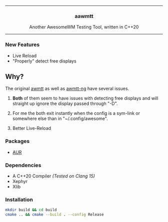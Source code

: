 <hr>

<div align="center"> 
    <h3>
        aawmtt
    </h3>
</div>

<p align="center"> 
    Another AwesomeWM Testing Tool, written in C++20
</p>

---

### New Features

- Live Reload
- "Properly" detect free displays

## Why?

The original [awmtt](https://github.com/gmdfalk/awmtt) as well as [awmtt-ng](https://github.com/basaran/awmtt-ng) have several issues.

1. **Both** of them seem to have issues with detecting free displays and will straight up ignore the display passed through "-D".

2. For me the both exit instantly when the config is a sym-link or somewhere else than in "~/.config/awesome".

3. Better Live-Reload 

### Packages

- [AUR](https://aur.archlinux.org/packages/aawmtt)

### Dependencies

- A C++20 Compiler *(Tested on Clang 15)*
- Xephyr
- Xlib

### Installation

```sh
mkdir build && cd build
cmake .. && cmake --build . --config Release
```